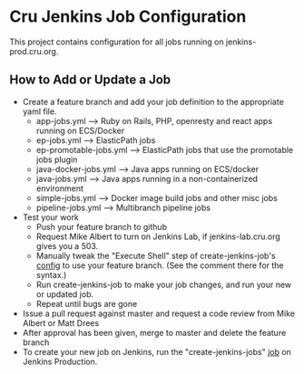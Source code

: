 Cru Jenkins Job Configuration
=============================

This project contains configuration for all jobs running on jenkins-prod.cru.org.

How to Add or Update a Job
----------------
* Create a feature branch and add your job definition to the appropriate yaml file.
  * app-jobs.yml --> Ruby on Rails, PHP, openresty and react apps running on ECS/Docker
  * ep-jobs.yml --> ElasticPath jobs
  * ep-promotable-jobs.yml --> ElasticPath jobs that use the promotable jobs plugin
  * java-docker-jobs.yml --> Java apps running on ECS/docker
  * java-jobs.yml --> Java apps running in a non-containerized environment
  * simple-jobs.yml --> Docker image build jobs and other misc jobs
  * pipeline-jobs.yml --> Multibranch pipeline jobs
* Test your work
  * Push your feature branch to github
  * Request Mike Albert to turn on Jenkins Lab, if jenkins-lab.cru.org gives you a 503.
  * Manually tweak the "Execute Shell" step of create-jenkins-job's [config][1]
    to use your feature branch.
    (See the comment there for the syntax.)
  * Run create-jenkins-job to make your job changes, and run your new or updated job.
  * Repeat until bugs are gone
* Issue a pull request against master and request a code review from Mike Albert or Matt Drees
* After approval has been given, merge to master and delete the feature branch
* To create your new job on Jenkins, run the "create-jenkins-jobs" [job][2] on Jenkins Production.


[1]: https://jenkins-lab.cru.org/job/create-jenkins-jobs/configure
[2]: https://jenkins-prod.cru.org/job/create-jenkins-jobs/

